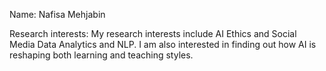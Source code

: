 Name:  Nafisa Mehjabin


Research interests: My research interests include AI Ethics and Social Media Data Analytics and NLP. I am also interested in finding out how AI is reshaping both learning and teaching styles.
